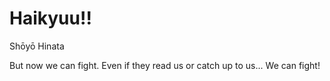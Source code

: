 # Haikyuu!!

Shōyō Hinata

But now we can fight. Even if they read us or catch up to us...
We can fight!